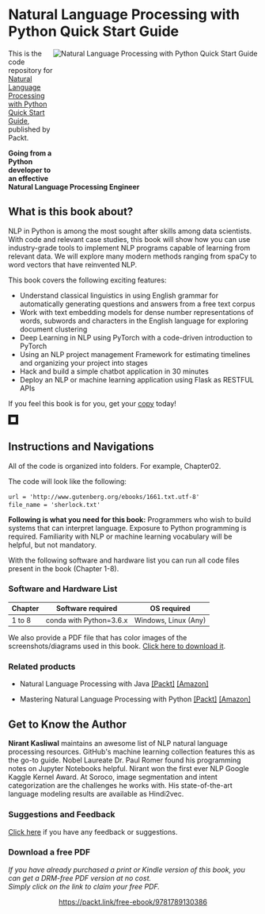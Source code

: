 # Natural Language Processing with Python Quick Start Guide

<a href="https://www.packtpub.com/big-data-and-business-intelligence/natural-language-processing-python-quick-start-guide?utm_source=github&utm_medium=repository&utm_campaign=9781789130386 "><img src="https://d255esdrn735hr.cloudfront.net/sites/default/files/imagecache/ppv4_main_book_cover/B10832_cover.png" alt="Natural Language Processing with Python Quick Start Guide" height="256px" align="right"></a>

This is the code repository for [Natural Language Processing with Python Quick Start Guide](https://www.packtpub.com/big-data-and-business-intelligence/natural-language-processing-python-quick-start-guide?utm_source=github&utm_medium=repository&utm_campaign=9781789130386 ), published by Packt.

**Going from a Python developer to an effective Natural Language Processing Engineer**

## What is this book about?
NLP in Python is among the most sought after skills among data scientists. With code and relevant case studies, this book will show how you can use industry-grade tools to implement NLP programs capable of learning from relevant data. We will explore many modern methods ranging from spaCy to word vectors that have reinvented NLP.

This book covers the following exciting features:
* Understand classical linguistics in using English grammar for automatically generating questions and answers from a free text corpus 
* Work with text embedding models for dense number representations of words, subwords and characters in the English language for exploring document clustering 
* Deep Learning in NLP using PyTorch with a code-driven introduction to PyTorch 
* Using an NLP project management Framework for estimating timelines and organizing your project into stages 
* Hack and build a simple chatbot application in 30 minutes 
* Deploy an NLP or machine learning application using Flask as RESTFUL APIs 

If you feel this book is for you, get your [copy](https://www.amazon.com/dp/B07L3PLQS1) today!

<a href="https://www.packtpub.com/?utm_source=github&utm_medium=banner&utm_campaign=GitHubBanner"><img src="https://raw.githubusercontent.com/PacktPublishing/GitHub/master/GitHub.png" 
alt="https://www.packtpub.com/" border="5" /></a>

## Instructions and Navigations
All of the code is organized into folders. For example, Chapter02.

The code will look like the following:
```
url = 'http://www.gutenberg.org/ebooks/1661.txt.utf-8'
file_name = 'sherlock.txt'
```

**Following is what you need for this book:**
Programmers who wish to build systems that can interpret language. Exposure to Python programming is required. Familiarity with NLP or machine learning vocabulary will be helpful, but not mandatory.	

With the following software and hardware list you can run all code files present in the book (Chapter 1-8).
### Software and Hardware List
| Chapter | Software required | OS required |
| -------- | ------------------------------------ | ----------------------------------- |
| 1 to 8 | conda with Python=3.6.x | Windows, Linux (Any) |

We also provide a PDF file that has color images of the screenshots/diagrams used in this book. [Click here to download it](http://www.packtpub.com/sites/default/files/downloads/9781789130386_ColorImages.pdf).

### Related products
* Natural Language Processing with Java  [[Packt]](https://india.packtpub.com/in/application-development/natural-language-processing-java?utm_source=github&utm_medium=repository&utm_campaign=) [[Amazon]](https://www.amazon.com/dp/1788993497)

* Mastering Natural Language Processing with Python  [[Packt]](https://india.packtpub.com/in/big-data-and-business-intelligence/mastering-natural-language-processing-python?utm_source=github&utm_medium=repository&utm_campaign=) [[Amazon]](https://www.amazon.com/dp/1783989041)


## Get to Know the Author
**Nirant Kasliwal**
maintains an awesome list of NLP natural language processing resources. GitHub's machine learning collection features this as the go-to guide. Nobel Laureate Dr. Paul Romer found his programming notes on Jupyter Notebooks helpful. Nirant won the first ever NLP Google Kaggle Kernel Award. At Soroco, image segmentation and intent categorization are the challenges he works with. His state-of-the-art language modeling results are available as Hindi2vec.


### Suggestions and Feedback
[Click here](https://docs.google.com/forms/d/e/1FAIpQLSdy7dATC6QmEL81FIUuymZ0Wy9vH1jHkvpY57OiMeKGqib_Ow/viewform) if you have any feedback or suggestions.


### Download a free PDF

 <i>If you have already purchased a print or Kindle version of this book, you can get a DRM-free PDF version at no cost.<br>Simply click on the link to claim your free PDF.</i>
<p align="center"> <a href="https://packt.link/free-ebook/9781789130386">https://packt.link/free-ebook/9781789130386 </a> </p>